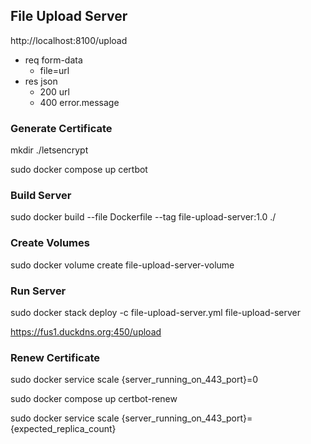 ## File Upload Server

http://localhost:8100/upload

* req form-data
    * file=url
* res json
    * 200 url
    * 400 error.message

### Generate Certificate

mkdir ./letsencrypt

sudo docker compose up certbot

### Build Server

sudo docker build --file Dockerfile --tag file-upload-server:1.0 ./

### Create Volumes

sudo docker volume create file-upload-server-volume

### Run Server

sudo docker stack deploy -c file-upload-server.yml file-upload-server

https://fus1.duckdns.org:450/upload

### Renew Certificate

sudo docker service scale {server_running_on_443_port}=0

sudo docker compose up certbot-renew

sudo docker service scale {server_running_on_443_port}={expected_replica_count}

